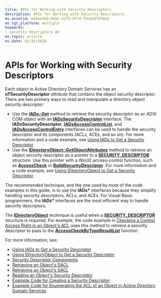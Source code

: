 ```yaml
---
title: APIs for Working with Security Descriptors
description: APIs for Working with Security Descriptors
ms.assetid: eb5ee183-949c-41f5-9f74-f9c418fdf0a2
ms.tgt_platform: multiple
keywords:
- security descriptors AD
ms.topic: article
ms.date: 05/31/2018
---
```


# APIs for Working with Security Descriptors

Each object in Active Directory Domain Services has an **nTSecurityDescriptor** attribute that contains the object security descriptor. There are two primary ways to read and manipulate a directory object security descriptor:

-   Use the [**IADs::Get**](/windows/desktop/api/iads/nf-iads-iads-get) method to retrieve the security descriptor as an ADSI COM object with an [**IADsSecurityDescriptor**](/windows/desktop/api/iads/nn-iads-iadssecuritydescriptor) interface. The **IADsSecurityDescriptor**, [**IADsAccessControlList**](/windows/desktop/api/iads/nn-iads-iadsaccesscontrollist), and [**IADsAccessControlEntry**](/windows/desktop/api/iads/nn-iads-iadsaccesscontrolentry) interfaces can be used to handle the security descriptor and its components (ACLs, ACEs, and so on). For more information and a code example, see [Using IADs to Get a Security Descriptor](using-iads-to-get-a-security-descriptor.md).
-   Use the [**IDirectoryObject::GetObjectAttributes**](/windows/desktop/api/iads/nf-iads-idirectoryobject-getobjectattributes) method to retrieve an object security descriptor as a pointer to a [**SECURITY\_DESCRIPTOR**](/windows/desktop/api/winnt/ns-winnt-security_descriptor) structure. Use this pointer with a Win32 access-control function, such as [**AccessCheck**](/windows/desktop/api/securitybaseapi/nf-securitybaseapi-accesscheck) or [**BuildSecurityDescriptor**](/windows/desktop/api/aclapi/nf-aclapi-buildsecuritydescriptora). For more information and a code example, see [Using IDirectoryObject to Get a Security Descriptor](using-idirectoryobject-to-get-a-security-descriptor.md).

The recommended technique, and the one used by most of the code examples in this guide, is to use the **IADs\*** interfaces because they simplify handling security descriptors, ACLs, and ACEs. For Visual Basic programmers, the **IADs\*** interfaces are the most efficient way to handle security descriptors.

The [**IDirectoryObject**](/windows/desktop/api/iads/nn-iads-idirectoryobject) technique is useful when a [**SECURITY\_DESCRIPTOR**](/windows/desktop/api/winnt/ns-winnt-security_descriptor) structure is required. For example, the code example in [Checking a Control Access Right in an Object's ACL](checking-a-control-access-right-in-an-objectampaposs-acl.md) uses this method to retrieve a security descriptor to pass to the [**AccessCheckByTypeResultList**](/windows/desktop/api/securitybaseapi/nf-securitybaseapi-accesscheckbytyperesultlist) function.

For more information, see:

-   [Using IADs to Get a Security Descriptor](using-iads-to-get-a-security-descriptor.md)
-   [Using IDirectoryObject to Get a Security Descriptor](using-idirectoryobject-to-get-a-security-descriptor.md)
-   [Security Descriptor Components](security-descriptor-components.md)
-   [Retrieving an Object's DACL](retrieving-an-objectampaposs-dacl.md)
-   [Retrieving an Object's SACL](retrieving-an-objectampaposs-sacl.md)
-   [Reading an Object's Security Descriptor](reading-an-objectampaposs-security-descriptor.md)
-   [Example Code for Creating a Security Descriptor](example-code-for-creating-a-security-descriptor.md)
-   [Example Code for Enumerating the ACL of an Object in Active Directory Domain Services](example-code-for-enumerating-the-acl-of-an-active-directory-object.md)

 

 